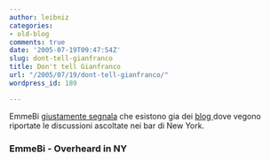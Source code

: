 ```yaml
---
author: leibniz
categories:
- old-blog
comments: true
date: '2005-07-19T09:47:54Z'
slug: dont-tell-gianfranco
title: Don't tell Gianfranco
url: "/2005/07/19/dont-tell-gianfranco/"
wordpress_id: 189

---
```

EmmeBi [giustamente segnala](http://emmebi.blogspot.com/2005/07/casual-conversation-ci-sono-dei-tizi.html) che esistono gia dei [blog ](http://www.overheardinnewyork.com/)dove vegono riportate le discussioni ascoltate nei bar di New York.  



### EmmeBi - Overheard in NY  



